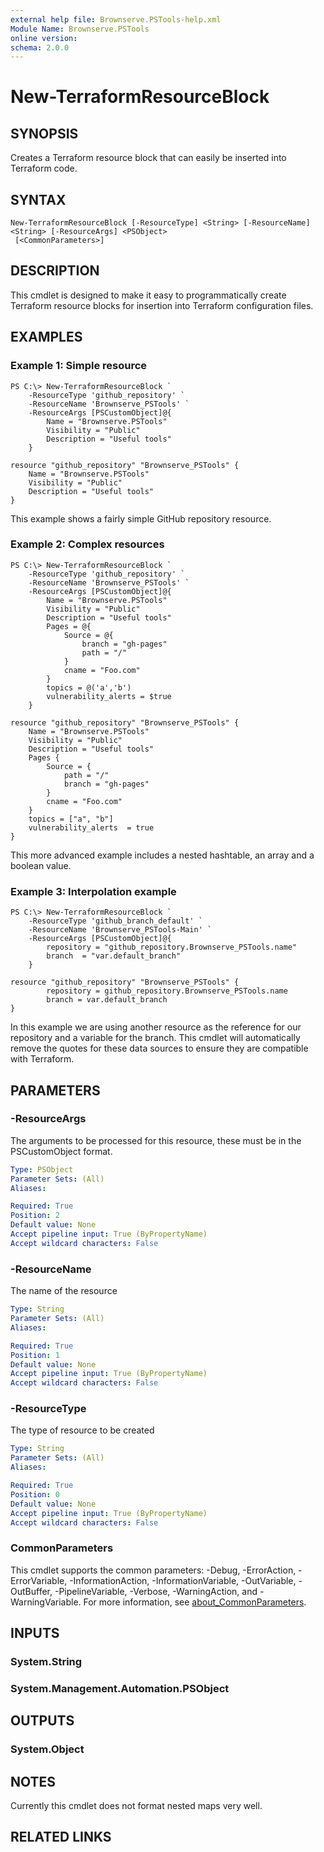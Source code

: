 ```yaml
---
external help file: Brownserve.PSTools-help.xml
Module Name: Brownserve.PSTools
online version:
schema: 2.0.0
---
```


# New-TerraformResourceBlock

## SYNOPSIS
Creates a Terraform resource block that can easily be inserted into Terraform code.

## SYNTAX

```
New-TerraformResourceBlock [-ResourceType] <String> [-ResourceName] <String> [-ResourceArgs] <PSObject>
 [<CommonParameters>]
```

## DESCRIPTION
This cmdlet is designed to make it easy to programmatically create Terraform resource blocks for insertion into Terraform configuration files.

## EXAMPLES

### Example 1: Simple resource
```
PS C:\> New-TerraformResourceBlock `
    -ResourceType 'github_repository' `
    -ResourceName 'Brownserve_PSTools' `
    -ResourceArgs [PSCustomObject]@{
        Name = "Brownserve.PSTools"
        Visibility = "Public"
        Description = "Useful tools"
    }

resource "github_repository" "Brownserve_PSTools" {
    Name = "Brownserve.PSTools" 
    Visibility = "Public"
    Description = "Useful tools"
}
```

This example shows a fairly simple GitHub repository resource.

### Example 2: Complex resources
```
PS C:\> New-TerraformResourceBlock `
    -ResourceType 'github_repository' `
    -ResourceName 'Brownserve_PSTools' `
    -ResourceArgs [PSCustomObject]@{
        Name = "Brownserve.PSTools"
        Visibility = "Public"
        Description = "Useful tools"
        Pages = @{
            Source = @{
                branch = "gh-pages"
                path = "/"
            }
            cname = "Foo.com"
        }
        topics = @('a','b')
        vulnerability_alerts = $true
    }

resource "github_repository" "Brownserve_PSTools" {
    Name = "Brownserve.PSTools"
    Visibility = "Public"
    Description = "Useful tools"
    Pages {   
        Source = {
            path = "/"
            branch = "gh-pages"
        }
        cname = "Foo.com"
    }
    topics = ["a", "b"]
    vulnerability_alerts  = true
}
```

This more advanced example includes a nested hashtable, an array and a boolean value.

### Example 3: Interpolation example
```
PS C:\> New-TerraformResourceBlock `
    -ResourceType 'github_branch_default' `
    -ResourceName 'Brownserve_PSTools-Main' `
    -ResourceArgs [PSCustomObject]@{
        repository = "github_repository.Brownserve_PSTools.name"
        branch  = "var.default_branch"
    }

resource "github_repository" "Brownserve_PSTools" {
        repository = github_repository.Brownserve_PSTools.name
        branch = var.default_branch
}
```

In this example we are using another resource as the reference for our repository and a variable for the branch.
This cmdlet will automatically remove the quotes for these data sources to ensure they are compatible with Terraform.

## PARAMETERS

### -ResourceArgs
The arguments to be processed for this resource, these must be in the PSCustomObject format.

```yaml
Type: PSObject
Parameter Sets: (All)
Aliases:

Required: True
Position: 2
Default value: None
Accept pipeline input: True (ByPropertyName)
Accept wildcard characters: False
```

### -ResourceName
The name of the resource

```yaml
Type: String
Parameter Sets: (All)
Aliases:

Required: True
Position: 1
Default value: None
Accept pipeline input: True (ByPropertyName)
Accept wildcard characters: False
```

### -ResourceType
The type of resource to be created

```yaml
Type: String
Parameter Sets: (All)
Aliases:

Required: True
Position: 0
Default value: None
Accept pipeline input: True (ByPropertyName)
Accept wildcard characters: False
```

### CommonParameters
This cmdlet supports the common parameters: -Debug, -ErrorAction, -ErrorVariable, -InformationAction, -InformationVariable, -OutVariable, -OutBuffer, -PipelineVariable, -Verbose, -WarningAction, and -WarningVariable. For more information, see [about_CommonParameters](http://go.microsoft.com/fwlink/?LinkID=113216).

## INPUTS

### System.String
### System.Management.Automation.PSObject
## OUTPUTS

### System.Object
## NOTES
Currently this cmdlet does not format nested maps very well.

## RELATED LINKS
